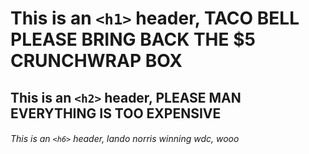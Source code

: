 # This is an `<h1>` header, TACO BELL PLEASE BRING BACK THE $5 CRUNCHWRAP BOX

## This is an `<h2>` header, PLEASE MAN EVERYTHING IS TOO EXPENSIVE

###### This is an `<h6>` header, lando norris winning wdc, wooo
